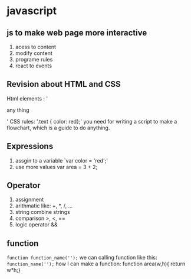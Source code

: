 # javascript
## js to make web page more interactive
1. acess to content
2. modify content
3. programe rules
4. react to events
## Revision about HTML and CSS
Html elements : '<p class="text">any thing</p>'
CSS rules: '.text { color: red};'
you need for writing a script to make a flowchart, which is a guide to do anything.

## Expressions
1. assgin to a variable
`var color = 'red';'
2. use more values
var area = 3 + 2;

## Operator
1. assignment
2. arithmatic like: +, *, /, ...
3. string combine strings 
4. comparison >, <, ==
5. logic operator &&
## function
`function function_name('');`
we can calling function like this:
`function_name('');`
how I can make a function:
function area(w,h){
return w*h;}


